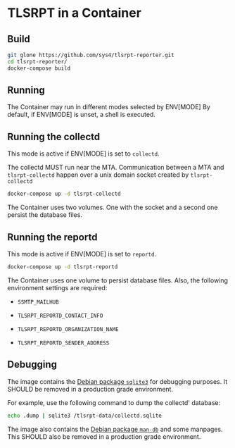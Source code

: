 # TLSRPT in a Container

## Build

```sh
git glone https://github.com/sys4/tlsrpt-reporter.git
cd tlsrpt-reporter/
docker-compose build
```

## Running

The Container may run in different modes selected by ENV[MODE]
By default, if ENV[MODE] is unset, a shell is executed.

## Running the collectd

This mode is active if ENV[MODE] is set to `collectd`.

The collectd MUST run near the MTA. Communication between a MTA and `tlsrpt-collectd`
happen over a unix domain socket created by `tlsrpt-collectd`

```sh
docker-compose up -d tlsrpt-collectd
```

The Container uses two volumes. One with the socket and a second one persist
the database files.

## Running the reportd

This mode is active if ENV[MODE] is set to `reportd`.

```sh
docker-compose up -d tlsrpt-reportd
```

The Container uses one volume to persist database files. Also, the following
environment settings are required:

* `SSMTP_MAILHUB`

* `TLSRPT_REPORTD_CONTACT_INFO`

* `TLSRPT_REPORTD_ORGANIZATION_NAME`

* `TLSRPT_REPORTD_SENDER_ADDRESS`

## Debugging

The image contains the [Debian package `sqlite3`](https://packages.debian.org/stable/sqlite3)
for debugging purposes. It SHOULD be removed in a production grade environment.

For example, use the following command to dump the
collectd' database:

```sh
echo .dump | sqlite3 /tlsrpt-data/collectd.sqlite
```

The image also contains the  [Debian package `man-db`](https://packages.debian.org/stable/man-db)
and some manpages. This SHOULD also be removed in a production grade
environment.
